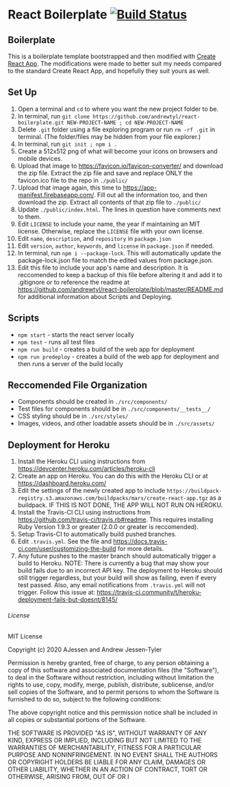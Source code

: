 # React Boilerplate [![Build Status](https://travis-ci.org/andrewtyl/react-boilerplate.svg?branch=master)](https://travis-ci.org/andrewtyl/react-boilerplate)
## Boilerplate
This is a boilerplate template bootstrapped and then modified with [Create React App](https://github.com/facebook/create-react-app). The modifications were made to better suit my needs compared to the standard Create React App, and hopefully they suit yours as well.

## Set Up
1. Open a terminal and `cd` to where you want the new project folder to be.
2. In terminal, run `git clone https://github.com/andrewtyl/react-boilerplate.git NEW-PROJECT-NAME ; cd NEW-PROJECT-NAME`
3. Delete `.git` folder using a file exploring program or run `rm -rf .git` in terminal. (The folder/files may be hidden from your file explorer.)
4. In terminal, run `git init ; npm i .`
5. Create a 512x512 png of what will become your icons on browsers and mobile devices.
6. Upload that image to https://favicon.io/favicon-converter/ and download the zip file. Extract the zip file and save and replace ONLY the favicon.ico file to the repo in `./public/`
7. Upload that image again, this time to https://app-manifest.firebaseapp.com/. Fill out all the information too, and then download the zip. Extract all contents of that zip file to `./public/`
8. Update `./public/index.html`. The lines in question have comments next to them.
9. Edit `LICENSE` to include your name, the year if maintaining an MIT license. Otherwise, replace the `LICENSE` file with your own license.
10. Edit `name`, `description`, and `repository` in `package.json`
11. Edit `version`, `author`, `keywords`, and `license` in `package.json` if needed.
12. In terminal, run `npm i --package-lock`. This will automatically update the package-lock.json file to match the edited values from package.json.
13. Edit this file to include your app's name and description. It is reccomended to keep a backup of this file before altering it and add it to .gitignore or to reference the readme at https://github.com/andrewtyl/react-boilerplate/blob/master/README.md for additional information about Scripts and Deploying.

## Scripts
* `npm start` - starts the react server locally
* `npm test` - runs all test files
* `npm run build` - creates a build of the web app for deployment
* `npm run predeploy` - creates a build of the web app for deployment and then runs a server of the build locally

## Reccomended File Organization
* Components should be created in `./src/components/`
* Test files for components should be in `./src/components/__tests__/`
* CSS styling should be in `./src/styles/`
* Images, videos, and other loadable assets should be in `./src/assets/`

## Deployment for Heroku
1. Install the Heroku CLI using instructions from https://devcenter.heroku.com/articles/heroku-cli 
2. Create an app on Heroku. You can do this with the Heroku CLI or at https://dashboard.heroku.com/
3. Edit the settings of the newly created app to include `https://buildpack-registry.s3.amazonaws.com/buildpacks/mars/create-react-app.tgz` as a buildpack. IF THIS IS NOT DONE, THE APP WILL NOT RUN ON HEROKU.
4. Install the Travis-CI CLI using instructions from https://github.com/travis-ci/travis.rb#readme. This requires installing Ruby Version 1.9.3 or greater (2.0.0 or greater is reccomended).
5. Setup Travis-CI to automatically build pushed branches.
6. Edit `.travis.yml`. See the file and https://docs.travis-ci.com/user/customizing-the-build for more details.
7. Any future pushes to the master branch should automatically trigger a build to Heroku. NOTE: There is currently a bug that may show your build fails due to an incorrect API key. The deployment to Heroku should still trigger regardless, but your build will show as failing, even if every test passed. Also, any email notifications from `.travis.yml` will not trigger. Follow this issue at: https://travis-ci.community/t/heroku-deployment-fails-but-doesnt/8145/

###### License
MIT License

Copyright (c) 2020 AJessen and Andrew Jessen-Tyler

Permission is hereby granted, free of charge, to any person obtaining a copy
of this software and associated documentation files (the "Software"), to deal
in the Software without restriction, including without limitation the rights
to use, copy, modify, merge, publish, distribute, sublicense, and/or sell
copies of the Software, and to permit persons to whom the Software is
furnished to do so, subject to the following conditions:

The above copyright notice and this permission notice shall be included in all
copies or substantial portions of the Software.

THE SOFTWARE IS PROVIDED "AS IS", WITHOUT WARRANTY OF ANY KIND, EXPRESS OR
IMPLIED, INCLUDING BUT NOT LIMITED TO THE WARRANTIES OF MERCHANTABILITY,
FITNESS FOR A PARTICULAR PURPOSE AND NONINFRINGEMENT. IN NO EVENT SHALL THE
AUTHORS OR COPYRIGHT HOLDERS BE LIABLE FOR ANY CLAIM, DAMAGES OR OTHER
LIABILITY, WHETHER IN AN ACTION OF CONTRACT, TORT OR OTHERWISE, ARISING FROM,
OUT OF OR I
